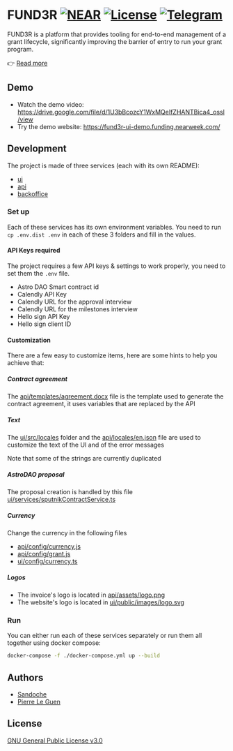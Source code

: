 # FUND3R [![NEAR](https://img.shields.io/badge/NEAR-%E2%8B%88-111111.svg)](https://near.org/) [![License](https://img.shields.io/github/license/NEARFoundation/fund3r)](LICENSE) [![Telegram](https://img.shields.io/badge/chat-Telegram-blue.svg)](https://t.me/FUND3RNEAR)

FUND3R is a platform that provides tooling for end-to-end management of a grant lifecycle, significantly improving the barrier of entry to run your grant program.

👉 [Read more](https://gov.near.org/t/demo-run-a-scalable-compliant-grant-program-on-top-of-your-dao/26640)

## Demo

- Watch the demo video: https://drive.google.com/file/d/1U3bBcozcY1WxMQeIfZHANTBica4_ossl/view
- Try the demo website: https://fund3r-ui-demo.funding.nearweek.com/

## Development

The project is made of three services (each with its own README):

- [ui](/ui)
- [api](/api)
- [backoffice](/backoffice)

### Set up

Each of these services has its own environment variables.
You need to run `cp .env.dist .env` in each of these 3 folders and fill in the values.

#### API Keys required

The project requires a few API keys & settings to work properly, you need to set them the `.env` file.

- Astro DAO Smart contract id
- Calendly API Key
- Calendly URL for the approval interview
- Calendly URL for the milestones interview
- Hello sign API Key
- Hello sign client ID

#### Customization

There are a few easy to customize items, here are some hints to help you achieve that:

##### Contract agreement

The [api/templates/agreement.docx](api/templates/agreement.docx) file is the template used to generate the contract agreement, it uses variables that are replaced by the API

##### Text

The [ui/src/locales](ui/public/locales) folder and the [api/locales/en.json](api/locales/en.json) file are used to customize the text of the UI and of the error messages

Note that some of the strings are currently duplicated

##### AstroDAO proposal

The proposal creation is handled by this file [ui/services/sputnikContractService.ts](ui/services/sputnikContractService.ts)

##### Currency

Change the currency in the following files

- [api/config/currency.js](api/config/currency.js)
- [api/config/grant.js](api/config/grant.js)
- [ui/config/currency.ts](ui/config/currency.ts)

##### Logos

- The invoice's logo is located in [api/assets/logo.png](api/assets/logo.png)
- The website's logo is located in [ui/public/images/logo.svg](ui/public/images/logo.svg)

### Run

You can either run each of these services separately or run them all together using docker compose:

```bash
docker-compose -f ./docker-compose.yml up --build
```

## Authors

- [Sandoche](https://github.com/sandoche)
- [Pierre Le Guen](https://github.com/PierreLeGuen)

## License

[GNU General Public License v3.0](/LICENSE)
